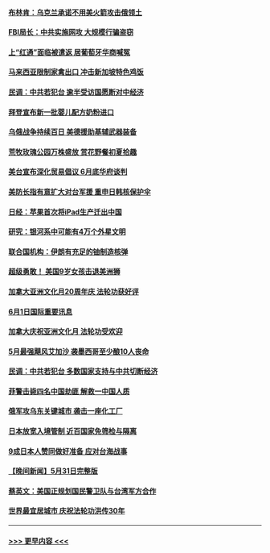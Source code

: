 #### [布林肯：乌克兰承诺不用美火箭攻击俄领土](../pages/prog202/a103444313.md?t=06020601) 
#### [FBI局长：中共实施网攻 大规模行骗盗窃](../pages/prog202/a103444393.md?t=06020601) 
#### [上“红通”面临被遣返 居葡萄牙华商喊冤](../pages/prog202/a103444330.md?t=06020601) 
#### [马来西亚限制家禽出口 冲击新加坡特色鸡饭](../pages/prog202/a103444244.md?t=06020601) 
#### [民调：中共若犯台 逾半受访国愿断对中经济](../pages/prog202/a103444240.md?t=06020601) 
#### [拜登宣布新一批婴儿配方奶粉进口](../pages/prog202/a103444175.md?t=06020601) 
#### [乌俄战争持续百日 美德援助基辅武器装备](../pages/prog202/a103444241.md?t=06020601) 
#### [荒牧玫瑰公园万株盛放 赏花野餐初夏拾趣](../pages/prog202/a103444248.md?t=06020601) 
#### [美台宣布深化贸易倡议 6月底华府谈判](../pages/prog202/a103444116.md?t=06020601) 
#### [美防长指有意扩大对台军援 重申日韩核保护伞](../pages/prog202/a103444072.md?t=06020601) 
#### [日经：苹果首次将iPad生产迁出中国](../pages/prog202/a103444044.md?t=06020601) 
#### [研究：银河系中可能有4万个外星文明](../pages/prog202/a103443892.md?t=06020601) 
#### [联合国机构：伊朗有充足的铀制造核弹](../pages/prog202/a103443909.md?t=06020601) 
#### [超级勇敢！ 美国9岁女孩击退美洲狮](../pages/prog202/a103443900.md?t=06020601) 
#### [加拿大亚洲文化月20周年庆 法轮功获好评](../pages/prog202/a103443870.md?t=06020601) 
#### [6月1日国际重要讯息](../pages/prog202/a103443861.md?t=06020601) 
#### [加拿大庆祝亚洲文化月 法轮功受欢迎](../pages/prog202/a103443127.md?t=06020601) 
#### [5月最强飓风艾加沙 袭墨西哥至少酿10人丧命](../pages/prog202/a103443829.md?t=06020601) 
#### [民调：中共若犯台 多数国家支持与中共切断经济](../pages/prog202/a103443805.md?t=06020601) 
#### [菲警击毙四名中国劫匪 解救一中国人质](../pages/prog202/a103443783.md?t=06020601) 
#### [俄军攻乌东关键城市 袭击一座化工厂](../pages/prog202/a103443761.md?t=06020601) 
#### [日本放宽入境管制 近百国家免筛检与隔离](../pages/prog202/a103443636.md?t=06020601) 
#### [9成日本人赞同做好准备 应对台海战事](../pages/prog202/a103443635.md?t=06020601) 
#### [【晚间新闻】5月31日完整版](../pages/prog202/a103443598.md?t=06020601) 
#### [蔡英文：美国正规划国民警卫队与台湾军方合作](../pages/prog202/a103443545.md?t=06020601) 
#### [世界最宜居城市 庆祝法轮功洪传30年](../pages/prog202/a103443362.md?t=06020601) 

----
#### [ >>> 更早内容 <<< ](../indexes/prog202-earlier.md)

